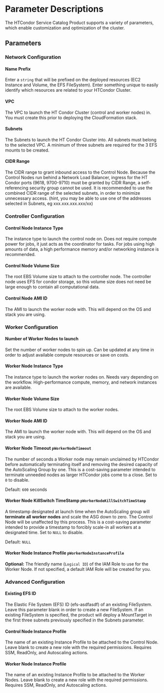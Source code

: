 # Parameter Descriptions

The HTCondor Service Catalog Product supports a variety of parameters, which
enable customization and optimization of the cluster.

## Parameters

### Network Configuration

#### Name Prefix

Enter a `string` that will be prefixed on the deployed resources (EC2 Instance
and Volume, the EFS FileSystem). Enter something unique to easily identify which
resources are related to your HTCondor Cluster.

#### VPC

The VPC to launch the HT Condor Cluster (control and worker nodes) in. You must
create this prior to deploying the CloudFormation stack.

#### Subnets

The Subnets to launch the HT Condor Cluster into. All subnets must belong to the
selected VPC. A minimum of three subnets are required for the 3 EFS mounts to be
created.

#### CIDR Range

The CIDR range to grant inbound access to the Control Node. Because the Control
Nodes run behind a Network Load Balancer, ingress for the HT Condor ports (9618,
9700-9710) must be granted by CIDR Range, a self-referencing security group
cannot be used. It is recommended to use the combined CIDR range of the selected
subnets, in order to minimize unnecessary access. (hint, you may be able to use one of the addresses selected in Subnets, eg xxx.xxx.xxx.xxx/xx)

### Controller Configuration

#### Control Node Instance Type

The instance type to launch the control node on. Does not require compute power
for jobs, it just acts as the coordinator for tasks. For jobs using high amounts
of data, a high performance memory and/or networking instance is recommended.

#### Control Node Volume Size

The root EBS Volume size to attach to the controller node. The controller node
uses EFS for condor storage, so this volume size does not need be large enough
to contain all computational data.

#### Control Node AMI ID

The AMI to launch the worker node with. This will depend on the OS and stack you
are using.

### Worker Configuration

#### Number of Worker Nodes to launch

Set the number of worker nodes to spin up. Can be updated at any time in order
to adjust available compute resources or save on costs.

#### Worker Node Instance Type

The instance type to launch the worker nodes on. Needs vary depending on the
workflow. High-performance compute, memory, and network instances are available.

#### Worker Node Volume Size

The root EBS Volume size to attach to the worker nodes.

#### Worker Node AMI ID

The AMI to launch the worker node with. This will depend on the OS and stack you
are using.

#### Worker Node Timeout `pWorkerNodeTimeout`

The number of seconds a Worker node may remain unclaimed by HTCondor before
automatically terminating itself and removing the desired capacity of the
AutoScaling Group by one. This is a cost-saving parameter intended to terminate
unneeded nodes as larger HTCondor jobs come to a close. Set to `0` to disable.

Default: `600` seconds

#### Worker Node KillSwitch TimeStamp `pWorkerNodeKillSwitchTimeStamp`

A timestamp designated at launch time when the AutoScaling group will
__terminate all worker nodes__ and scale the ASG down to zero. The Control Node
will be unaffected by this process. This is a cost-saving parameter intended to
provide a timestamp to forcibly scale-in all workers at a designated time. Set
to `NULL` to disable.

Default: `NULL`

#### Worker Node Instance Profile `pWorkerNodeInstanceProfile`

__Optional:__ The friendly name (`Logical ID`) of the IAM Role to use for the
Worker Node. If not specified, a default IAM Role will be created for you.

### Advanced Configuration

#### Existing EFS ID

The Elastic File System (EFS) ID (efs-asdfasdf) of an existing FileSystem. Leave
this parameter blank in order to create a new FileSystem. If an existing
FileSystem is specified, the product will deploy a MountTarget in the first
three subnets previously specified in the Subnets parameter.

#### Control Node Instance Profile

The name of an existing Instance Profile to be attached to the Control Node.
Leave blank to create a new role with the required permissions. Requires SSM,
ReadOnly, and Autoscaling actions.

#### Worker Node Instance Profile

The name of an existing Instance Profile to be attached to the Worker Nodes.
Leave blank to create a new role with the required permissions. Requires SSM,
ReadOnly, and Autoscaling actions.
